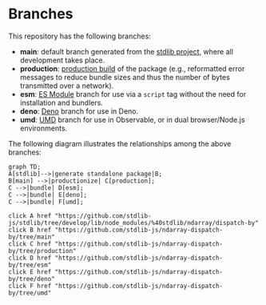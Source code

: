 <!--

@license Apache-2.0

Copyright (c) 2022 The Stdlib Authors.

Licensed under the Apache License, Version 2.0 (the "License");
you may not use this file except in compliance with the License.
You may obtain a copy of the License at

    http://www.apache.org/licenses/LICENSE-2.0

Unless required by applicable law or agreed to in writing, software
distributed under the License is distributed on an "AS IS" BASIS,
WITHOUT WARRANTIES OR CONDITIONS OF ANY KIND, either express or implied.
See the License for the specific language governing permissions and
limitations under the License.

-->

# Branches

This repository has the following branches:

-   **main**: default branch generated from the [stdlib project][stdlib-url], where all development takes place.
-   **production**: [production build][production-url] of the package (e.g., reformatted error messages to reduce bundle sizes and thus the number of bytes transmitted over a network).
-   **esm**: [ES Module][esm-url] branch for use via a `script` tag without the need for installation and bundlers.
-   **deno**: [Deno][deno-url] branch for use in Deno.
-   **umd**: [UMD][umd-url] branch for use in Observable, or in dual browser/Node.js environments.

The following diagram illustrates the relationships among the above branches:

```mermaid
graph TD;
A[stdlib]-->|generate standalone package|B;
B[main] -->|productionize| C[production];
C -->|bundle| D[esm];
C -->|bundle| E[deno];
C -->|bundle| F[umd];

click A href "https://github.com/stdlib-js/stdlib/tree/develop/lib/node_modules/%40stdlib/ndarray/dispatch-by"
click B href "https://github.com/stdlib-js/ndarray-dispatch-by/tree/main"
click C href "https://github.com/stdlib-js/ndarray-dispatch-by/tree/production"
click D href "https://github.com/stdlib-js/ndarray-dispatch-by/tree/esm"
click E href "https://github.com/stdlib-js/ndarray-dispatch-by/tree/deno"
click F href "https://github.com/stdlib-js/ndarray-dispatch-by/tree/umd"
```

[stdlib-url]: https://github.com/stdlib-js/stdlib/tree/develop/lib/node_modules/%40stdlib/ndarray/dispatch-by
[production-url]: https://github.com/stdlib-js/ndarray-dispatch-by/tree/production
[deno-url]: https://github.com/stdlib-js/ndarray-dispatch-by/tree/deno
[umd-url]: https://github.com/stdlib-js/ndarray-dispatch-by/tree/umd
[esm-url]: https://github.com/stdlib-js/ndarray-dispatch-by/tree/esm